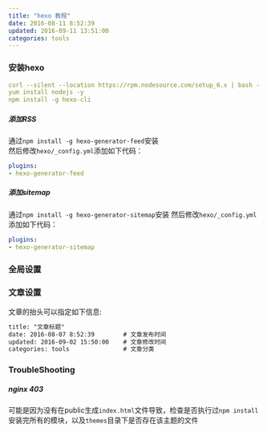```yaml
---
title: "hexo 教程"
date: 2016-08-11 8:52:39
updated: 2016-09-11 13:51:00
categories: tools
---
```

### 安装hexo

```yaml
curl --silent --location https://rpm.nodesource.com/setup_6.x | bash -
yum install nodejs -y
npm install -g hexo-cli
```
##### 添加RSS

通过`npm install -g hexo-generator-feed`安装  
然后修改`hexo/_config.yml`添加如下代码：

```yaml
plugins:
- hexo-generator-feed
```

##### 添加sitemap

通过`npm install -g hexo-generator-sitemap`安装
然后修改`hexo/_config.yml`添加如下代码：

```yaml
plugins:
- hexo-generator-sitemap
```

### 全局设置

### 文章设置

文章的抬头可以指定如下信息:

```tex
title: "文章标题"
date: 2016-08-07 8:52:39		# 文章发布时间
updated: 2016-09-02 15:50:00	# 文章修改时间
categories: tools				# 文章分类
```

### TroubleShooting

##### nginx 403

可能是因为没有在public生成`index.html`文件导致，检查是否执行过`npm install`安装完所有的模块，以及`themes`目录下是否存在该主题的文件